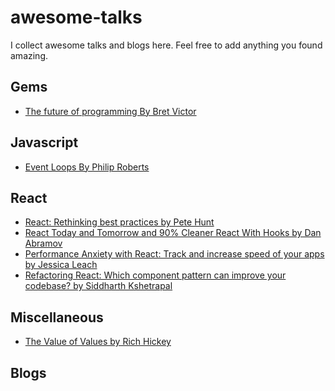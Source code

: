 # awesome-talks

I collect awesome talks and blogs here. Feel free to add anything you found amazing.

## Gems

- [The future of programming By Bret Victor](https://www.youtube.com/watch?v=8pTEmbeENF4)

## Javascript

- [Event Loops By Philip Roberts](https://www.youtube.com/watch?v=8aGhZQkoFbQ)

## React

- [React: Rethinking best practices by Pete Hunt](https://www.youtube.com/watch?v=x7cQ3mrcKaY)
- [React Today and Tomorrow and 90% Cleaner React With Hooks by Dan Abramov](https://www.youtube.com/watch?v=dpw9EHDh2bM)
- [Performance Anxiety with React: Track and increase speed of your apps by Jessica Leach
  ](https://www.youtube.com/watch?v=vDXF7iGEGzo)
- [Refactoring React: Which component pattern can improve your codebase? by Siddharth Kshetrapal](https://www.youtube.com/watch?v=2Dw8gA60d_k)

## Miscellaneous

- [The Value of Values by Rich Hickey](https://www.youtube.com/watch?v=-6BsiVyC1kM)

## Blogs
